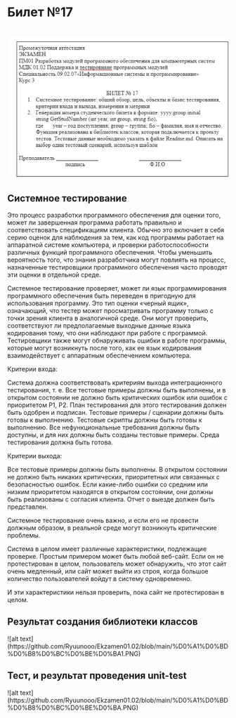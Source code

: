 Билет №17
=====================
![Билет17](https://github.com/Ryuunooo/Ekzamen01.02/blob/main/img/bilet.jpeg)
=====================
<h2> Системное тестирование </h2>

Это процесс разработки программного обеспечения для оценки того, может ли завершенная программа работать правильно и соответствовать спецификациям клиента. Обычно это включает в себя серию оценок для наблюдения за тем, как код программы работает на аппаратной системе компьютера, и проверки работоспособности различных функций программного обеспечения. Чтобы уменьшить вероятность того, что знания разработчика могут повлиять на процесс, назначенные тестировщики программного обеспечения часто проводят эти оценки в отдельной среде.

Системное тестирование проверяет, может ли язык программирования программного обеспечения быть переведен в пригодную для использования программу. Это тип оценки «черный ящик», означающий, что тестер может просматривать программу только с точки зрения клиента в аналогичной среде. Они могут проверить, соответствуют ли предполагаемые выходные данные языка кодирования тому, что они наблюдают при работе с программой. Тестировщики также могут обнаруживать ошибки в работе программы, которые могут возникнуть после того, как ее язык кодирования взаимодействует с аппаратным обеспечением компьютера.

Критерии входа:

Система должна соответствовать критериям выхода интеграционного тестирования, т. е. Все тестовые примеры должны быть выполнены, и в открытом состоянии не должно быть критических ошибок или ошибок с приоритетом P1, P2.
План тестирования для этого тестирования должен быть одобрен и подписан.
Тестовые примеры / сценарии должны быть готовы к выполнению.
Тестовые скрипты должны быть готовы к выполнению.
Все нефункциональные требования должны быть доступны, и для них должны быть созданы тестовые примеры.
Среда тестирования должна быть готова.

Критерии выхода:

Все тестовые примеры должны быть выполнены.
В открытом состоянии не должно быть никаких критических, приоритетных или связанных с безопасностью ошибок.
Если какие-либо ошибки со средним или низким приоритетом находятся в открытом состоянии, они должны быть реализованы с согласия клиента.
Отчет о выезде должен быть представлен.

Системное тестирование очень важно, и если его не провести должным образом, в реальной среде могут возникнуть критические проблемы.

Система в целом имеет различные характеристики, подлежащие проверке. Простым примером может быть любой веб-сайт. Если он не протестирован в целом, пользователь может обнаружить, что этот сайт очень медленный, или сайт может выйти из строя, когда большое количество пользователей войдут в систему одновременно.

И эти характеристики нельзя проверить, пока сайт не протестирован в целом.


<h2> Результат создания библиотеки классов </h2>
![alt text](https://github.com/Ryuunooo/Ekzamen01.02/blob/main/%D0%A1%D0%BD%D0%B8%D0%BC%D0%BE%D0%BA1.PNG)

<h2> Тест, и результат проведения unit-test </h2>
![alt text](https://github.com/Ryuunooo/Ekzamen01.02/blob/main/%D0%A1%D0%BD%D0%B8%D0%BC%D0%BE%D0%BA.PNG)
